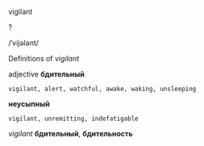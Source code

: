 vigilant

?

/ˈvijələnt/

Definitions of _vigilant_

adjective
**бдительный**

    vigilant, alert, watchful, awake, waking, unsleeping
**неусыпный**

    vigilant, unremitting, indefatigable

_vigilant_
**бдительный**, **бдительность**